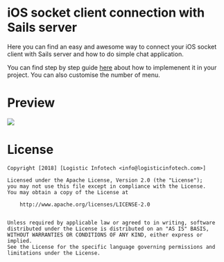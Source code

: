 # iOS socket client connection with Sails server
Here you can find an easy and awesome way to connect your iOS socket client with Sails server and how to do simple chat application.

You can find step by step guide [here](https://www.logisticinfotech.com/blog/realtime-communication-using-socketio-sailsjs/) about how to implemenent it in your project. You can also customise the number of menu.

# Preview
![](https://www.logisticinfotech.com/wp-content/uploads/2018/09/android_contextual_menu.gif)


# License

    Copyright [2018] [Logistic Infotech <info@logisticinfotech.com>]

    Licensed under the Apache License, Version 2.0 (the "License");
    you may not use this file except in compliance with the License.
    You may obtain a copy of the License at
    
    	http://www.apache.org/licenses/LICENSE-2.0
        
    
    Unless required by applicable law or agreed to in writing, software
    distributed under the License is distributed on an "AS IS" BASIS,
    WITHOUT WARRANTIES OR CONDITIONS OF ANY KIND, either express or implied.
    See the License for the specific language governing permissions and
    limitations under the License.
